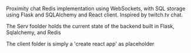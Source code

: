 Proximity chat Redis implementation using WebSockets, with SQL storage using Flask and SQLAlchemy and React client. Inspired by twitch.tv chat.

The Serv foolder holds the current state of the backend built in Flask, Sqlalchemy, and Redis

The client folder is simply a 'create react app' as placeholder
